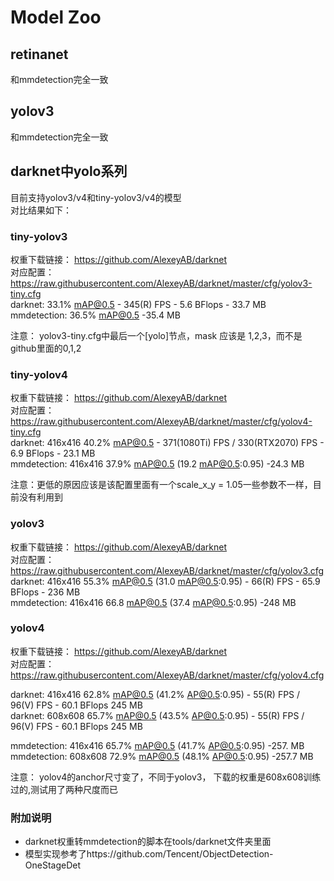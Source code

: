 # Model Zoo
## retinanet
和mmdetection完全一致
## yolov3
和mmdetection完全一致
## darknet中yolo系列
目前支持yolov3/v4和tiny-yolov3/v4的模型  
对比结果如下：

### tiny-yolov3 

权重下载链接： https://github.com/AlexeyAB/darknet   
对应配置： https://raw.githubusercontent.com/AlexeyAB/darknet/master/cfg/yolov3-tiny.cfg  
darknet: 33.1% mAP@0.5 - 345(R) FPS - 5.6 BFlops - 33.7 MB  
mmdetection: 36.5% mAP@0.5 -35.4 MB

注意： yolov3-tiny.cfg中最后一个[yolo]节点，mask 应该是 1,2,3，而不是github里面的0,1,2


### tiny-yolov4

权重下载链接： https://github.com/AlexeyAB/darknet   
对应配置： https://raw.githubusercontent.com/AlexeyAB/darknet/master/cfg/yolov4-tiny.cfg  
darknet: 416x416 40.2% mAP@0.5 - 371(1080Ti) FPS / 330(RTX2070) FPS - 6.9 BFlops - 23.1 MB  
mmdetection: 416x416 37.9% mAP@0.5 (19.2 mAP@0.5:0.95) -24.3 MB

注意：更低的原因应该是该配置里面有一个scale_x_y = 1.05一些参数不一样，目前没有利用到


### yolov3

权重下载链接： https://github.com/AlexeyAB/darknet   
对应配置： https://raw.githubusercontent.com/AlexeyAB/darknet/master/cfg/yolov3.cfg  
darknet: 416x416 55.3% mAP@0.5 (31.0 mAP@0.5:0.95)  - 66(R) FPS - 65.9 BFlops - 236 MB  
mmdetection: 416x416 66.8 mAP@0.5 (37.4 mAP@0.5:0.95)  -248 MB


### yolov4

权重下载链接： https://github.com/AlexeyAB/darknet   
对应配置： https://raw.githubusercontent.com/AlexeyAB/darknet/master/cfg/yolov4.cfg  

darknet:  416x416 62.8% mAP@0.5 (41.2% AP@0.5:0.95) - 55(R) FPS / 96(V) FPS - 60.1 BFlops  245 MB  
darknet:  608x608 65.7% mAP@0.5 (43.5% AP@0.5:0.95) - 55(R) FPS / 96(V) FPS - 60.1 BFlops  245 MB 
 
mmdetection: 416x416 65.7% mAP@0.5 (41.7% AP@0.5:0.95) -257. MB  
mmdetection: 608x608 72.9% mAP@0.5 (48.1% AP@0.5:0.95) -257.7 MB  

注意： yolov4的anchor尺寸变了，不同于yolov3， 下载的权重是608x608训练过的,测试用了两种尺度而已


### 附加说明

- darknet权重转mmdetection的脚本在tools/darknet文件夹里面
- 模型实现参考了https://github.com/Tencent/ObjectDetection-OneStageDet


